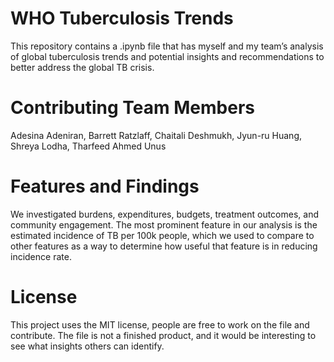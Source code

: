 # WHO Tuberculosis Trends
This repository contains a .ipynb file that has myself and my team’s analysis of global tuberculosis trends and potential insights and recommendations to better address the global TB crisis.
# Contributing Team Members
Adesina Adeniran, Barrett Ratzlaff, Chaitali Deshmukh, Jyun-ru Huang, Shreya Lodha, Tharfeed Ahmed Unus
# Features and Findings
We investigated burdens, expenditures, budgets, treatment outcomes, and community engagement. The most prominent feature in our analysis is the estimated incidence of TB per 100k people, which we used to compare to other features as a way to determine how useful that feature is in reducing incidence rate.
# License
This project uses the MIT license, people are free to work on the file and contribute. The file is not a finished product, and it would be interesting to see what insights others can identify.
